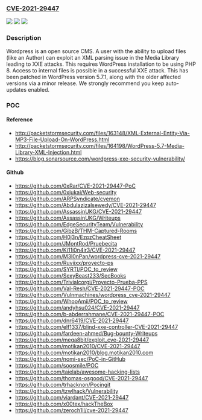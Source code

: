 ### [CVE-2021-29447](https://cve.mitre.org/cgi-bin/cvename.cgi?name=CVE-2021-29447)
![](https://img.shields.io/static/v1?label=Product&message=wordpress-develop&color=blue)
![](https://img.shields.io/static/v1?label=Version&message=n%2Fa&color=blue)
![](https://img.shields.io/static/v1?label=Vulnerability&message=%7B%22CWE-611%22%3A%22Improper%20Restriction%20of%20XML%20External%20Entity%20Reference%22%7D&color=brighgreen)

### Description

Wordpress is an open source CMS. A user with the ability to upload files (like an Author) can exploit an XML parsing issue in the Media Library leading to XXE attacks. This requires WordPress installation to be using PHP 8. Access to internal files is possible in a successful XXE attack. This has been patched in WordPress version 5.7.1, along with the older affected versions via a minor release. We strongly recommend you keep auto-updates enabled.

### POC

#### Reference
- http://packetstormsecurity.com/files/163148/XML-External-Entity-Via-MP3-File-Upload-On-WordPress.html
- http://packetstormsecurity.com/files/164198/WordPress-5.7-Media-Library-XML-Injection.html
- https://blog.sonarsource.com/wordpress-xxe-security-vulnerability/

#### Github
- https://github.com/0xRar/CVE-2021-29447-PoC
- https://github.com/0xjukai/Web-security
- https://github.com/ARPSyndicate/cvemon
- https://github.com/Abdulazizalsewedy/CVE-2021-29447
- https://github.com/AssassinUKG/CVE-2021-29447
- https://github.com/AssassinUKG/Writeups
- https://github.com/EdgeSecurityTeam/Vulnerability
- https://github.com/GibzB/THM-Captured-Rooms
- https://github.com/H0j3n/EzpzCheatSheet
- https://github.com/JMontRod/Pruebecita
- https://github.com/Ki11i0n4ir3/CVE-2021-29447
- https://github.com/M3l0nPan/wordpress-cve-2021-29447
- https://github.com/Ruviixx/proyecto-ps
- https://github.com/SYRTI/POC_to_review
- https://github.com/SexyBeast233/SecBooks
- https://github.com/Trivialcorgi/Proyecto-Prueba-PPS
- https://github.com/Val-Resh/CVE-2021-29447-POC
- https://github.com/Vulnmachines/wordpress_cve-2021-29447
- https://github.com/WhooAmii/POC_to_review
- https://github.com/andyhsu024/CVE-2021-29447
- https://github.com/b-abderrahmane/CVE-2021-29447-POC
- https://github.com/dnr6419/CVE-2021-29447
- https://github.com/elf1337/blind-xxe-controller-CVE-2021-29447
- https://github.com/fardeen-ahmed/Bug-bounty-Writeups
- https://github.com/mega8bit/exploit_cve-2021-29447
- https://github.com/motikan2010/CVE-2021-29447
- https://github.com/motikan2010/blog.motikan2010.com
- https://github.com/nomi-sec/PoC-in-GitHub
- https://github.com/soosmile/POC
- https://github.com/taielab/awesome-hacking-lists
- https://github.com/thomas-osgood/CVE-2021-29447
- https://github.com/trhacknon/Pocingit
- https://github.com/tzwlhack/Vulnerability
- https://github.com/viardant/CVE-2021-29447
- https://github.com/x00tex/hackTheBox
- https://github.com/zeroch1ll/cve-2021-29447

